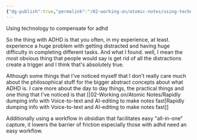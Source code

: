 ```yaml
---
{"dg-publish":true,"permalink":"/02-working-on/atomic-notes/using-technology-to-compensate-for-adhd/","title":"Using technology to compensate for adhd","noteIcon":"","created":"Tuesday, December 19th 2023, 2:09:56 pm","updated":"2023-12-23T16:54:18.905+01:00"}
---
```


Using technology to compensate for adhd

So the thing with ADHD is that you often, in my experience, at least. experience a huge problem with getting distracted and having huge difficulty in completing different tasks. And what I found. well, I mean the most obvious thing that people would say is get rid of all the distractions create a trigger and I think that's absolutely true.

Although some things that I've noticed myself that I don't really care much about the philosophical stuff for the bigger abstract concepts about what ADHD is. I care more about the day to day things, the practical things and one thing that I've noticed is that [[02-Working on/Atomic Notes/Rapidly dumping info with Voice-to-text and AI-editing to make notes fast\|Rapidly dumping info with Voice-to-text and AI-editing to make notes fast]]

Additionally using a workflow in obsidian that facilitates easy "all-in-one" capture, it lowers the barrier of friction especially those with adhd need an easy workflow.